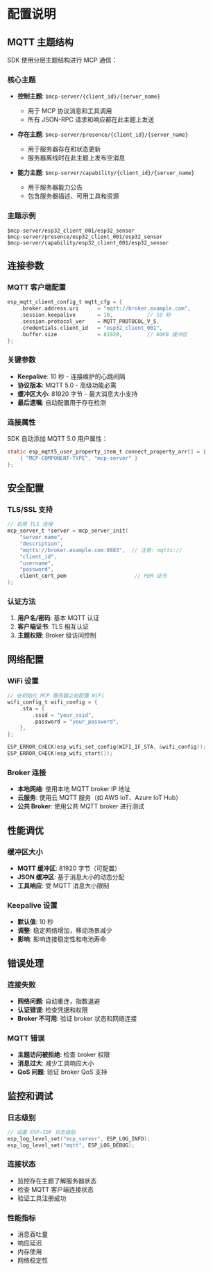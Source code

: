 # 配置说明

## MQTT 主题结构

SDK 使用分层主题结构进行 MCP 通信：

### 核心主题
- **控制主题**: `$mcp-server/{client_id}/{server_name}`
  - 用于 MCP 协议消息和工具调用
  - 所有 JSON-RPC 请求和响应都在此主题上发送
  
- **存在主题**: `$mcp-server/presence/{client_id}/{server_name}`
  - 用于服务器存在和状态更新
  - 服务器离线时在此主题上发布空消息
  
- **能力主题**: `$mcp-server/capability/{client_id}/{server_name}`
  - 用于服务器能力公告
  - 包含服务器描述、可用工具和资源

### 主题示例
```
$mcp-server/esp32_client_001/esp32_sensor
$mcp-server/presence/esp32_client_001/esp32_sensor
$mcp-server/capability/esp32_client_001/esp32_sensor
```

## 连接参数

### MQTT 客户端配置
```c
esp_mqtt_client_config_t mqtt_cfg = {
    .broker.address.uri      = "mqtt://broker.example.com",
    .session.keepalive       = 10,           // 10 秒
    .session.protocol_ver    = MQTT_PROTOCOL_V_5,
    .credentials.client_id   = "esp32_client_001",
    .buffer.size             = 81920,        // 80KB 缓冲区
};
```

### 关键参数
- **Keepalive**: 10 秒 - 连接维护的心跳间隔
- **协议版本**: MQTT 5.0 - 高级功能必需
- **缓冲区大小**: 81920 字节 - 最大消息大小支持
- **最后遗嘱**: 自动配置用于存在检测

### 连接属性
SDK 自动添加 MQTT 5.0 用户属性：
```c
static esp_mqtt5_user_property_item_t connect_property_arr[] = {
    { "MCP-COMPONENT-TYPE", "mcp-server" }
};
```

## 安全配置

### TLS/SSL 支持
```c
// 启用 TLS 连接
mcp_server_t *server = mcp_server_init(
    "server_name",
    "description",
    "mqtts://broker.example.com:8883",  // 注意: mqtts://
    "client_id",
    "username",
    "password",
    client_cert_pem                      // PEM 证书
);
```

### 认证方法
1. **用户名/密码**: 基本 MQTT 认证
2. **客户端证书**: TLS 相互认证
3. **主题权限**: Broker 级访问控制

## 网络配置

### WiFi 设置
```c
// 在初始化 MCP 服务器之前配置 WiFi
wifi_config_t wifi_config = {
    .sta = {
        .ssid = "your_ssid",
        .password = "your_password",
    },
};

ESP_ERROR_CHECK(esp_wifi_set_config(WIFI_IF_STA, &wifi_config));
ESP_ERROR_CHECK(esp_wifi_start());
```

### Broker 连接
- **本地网络**: 使用本地 MQTT broker IP 地址
- **云服务**: 使用云 MQTT 服务（如 AWS IoT、Azure IoT Hub）
- **公共 Broker**: 使用公共 MQTT broker 进行测试

## 性能调优

### 缓冲区大小
- **MQTT 缓冲区**: 81920 字节（可配置）
- **JSON 缓冲区**: 基于消息大小的动态分配
- **工具响应**: 受 MQTT 消息大小限制

### Keepalive 设置
- **默认值**: 10 秒
- **调整**: 稳定网络增加，移动场景减少
- **影响**: 影响连接稳定性和电池寿命

## 错误处理

### 连接失败
- **网络问题**: 自动重连，指数退避
- **认证错误**: 检查凭据和权限
- **Broker 不可用**: 验证 broker 状态和网络连接

### MQTT 错误
- **主题访问被拒绝**: 检查 broker 权限
- **消息过大**: 减少工具响应大小
- **QoS 问题**: 验证 broker QoS 支持

## 监控和调试

### 日志级别
```c
// 设置 ESP-IDF 日志级别
esp_log_level_set("mcp_server", ESP_LOG_INFO);
esp_log_level_set("mqtt", ESP_LOG_DEBUG);
```

### 连接状态
- 监控存在主题了解服务器状态
- 检查 MQTT 客户端连接状态
- 验证工具注册成功

### 性能指标
- 消息吞吐量
- 响应延迟
- 内存使用
- 网络稳定性 